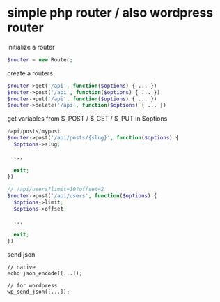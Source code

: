 # simple php router / also wordpress router

initialize a router

```php
$router = new Router;
```

create a routers
```php
$router->get('/api', function($options) { ... })
$router->post('/api', function($options) { ... })
$router->put('/api', function($options) { ... })
$router->delete('/api', function($options) { ... })
```

get variables from $_POST / $_GET / $_PUT in $options

```php
/api/posts/mypost
$router->post('/api/posts/{slug}', function($options) {
  $options->slug;
  
  ...
  
  exit;
})
```

```php
// /api/users?limit=10?offset=2
$router->post('/api/users', function($options) {
  $options->limit;
  $options->offset;
  
  ...
  
  exit;
})
```

send json
```
// native
echo json_encode([...]);

// for wordpress
wp_send_json([...]);
```

